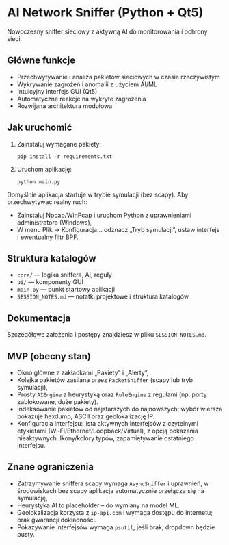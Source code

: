 # AI Network Sniffer (Python + Qt5)

Nowoczesny sniffer sieciowy z aktywną AI do monitorowania i ochrony sieci.

## Główne funkcje
- Przechwytywanie i analiza pakietów sieciowych w czasie rzeczywistym
- Wykrywanie zagrożeń i anomalii z użyciem AI/ML
- Intuicyjny interfejs GUI (Qt5)
- Automatyczne reakcje na wykryte zagrożenia
- Rozwijana architektura modułowa

## Jak uruchomić
1. Zainstaluj wymagane pakiety:
    ```
    pip install -r requirements.txt
    ```
2. Uruchom aplikację:
    ```
    python main.py
    ```

Domyślnie aplikacja startuje w trybie symulacji (bez scapy). Aby przechwytywać realny ruch:
- Zainstaluj Npcap/WinPcap i uruchom Python z uprawnieniami administratora (Windows),
- W menu Plik → Konfiguracja… odznacz „Tryb symulacji”, ustaw interfejs i ewentualny filtr BPF.

## Struktura katalogów
- `core/` — logika sniffera, AI, reguły
- `ui/` — komponenty GUI
- `main.py` — punkt startowy aplikacji
- `SESSION_NOTES.md` — notatki projektowe i struktura katalogów

## Dokumentacja
Szczegółowe założenia i postępy znajdziesz w pliku `SESSION_NOTES.md`.

## MVP (obecny stan)
- Okno główne z zakładkami „Pakiety” i „Alerty”,
- Kolejka pakietów zasilana przez `PacketSniffer` (scapy lub tryb symulacji),
- Prosty `AIEngine` z heurystyką oraz `RuleEngine` z regułami (np. porty zablokowane, duże pakiety).
 - Indeksowanie pakietów od najstarszych do najnowszych; wybór wiersza pokazuje hexdump, ASCII oraz geolokalizację IP.
  - Konfiguracja interfejsu: lista aktywnych interfejsów z czytelnymi etykietami (Wi‑Fi/Ethernet/Loopback/Virtual), z opcją pokazania nieaktywnych. Ikony/kolory typów, zapamiętywanie ostatniego interfejsu.

## Znane ograniczenia
- Zatrzymywanie sniffera scapy wymaga `AsyncSniffer` i uprawnień, w środowiskach bez scapy aplikacja automatycznie przełącza się na symulację,
- Heurystyka AI to placeholder – do wymiany na model ML.
 - Geolokalizacja korzysta z `ip-api.com` i wymaga dostępu do internetu; brak gwarancji dokładności.
 - Pokazywanie interfejsów wymaga `psutil`; jeśli brak, dropdown będzie pusty.